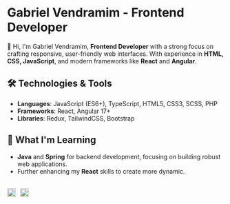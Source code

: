 # Gabriel Vendramim - Frontend Developer

👋 Hi, I'm Gabriel Vendramim, **Frontend Developer** with a strong focus on crafting responsive, user-friendly web interfaces. With experience in **HTML, CSS, JavaScript**, and modern frameworks like **React** and **Angular**.

## 🛠️ Technologies & Tools
- **Languages**: JavaScript (ES6+), TypeScript, HTML5, CSS3, SCSS, PHP
- **Frameworks**: React, Angular 17+
- **Libraries**: Redux, TailwindCSS, Bootstrap

## 🌱 What I'm Learning
- **Java** and **Spring** for backend development, focusing on building robust web applications.
- Further enhancing my **React** skills to create more dynamic.

<br>

<div style="display: flex; gap: 10px;">
  <a href="https://instagram.com/gvendramim_" target="_blank" title="Instagram">
    <img src="https://img.shields.io/badge/-Instagram-%23E4405F?style=for-the-badge&logo=instagram&logoColor=white" alt="Instagram" height="20" />
  </a>
  <a href="https://www.linkedin.com/in/gvendramim" target="_blank" title="LinkedIn">
    <img src="https://img.shields.io/badge/-LinkedIn-%230077B5?style=for-the-badge&logo=linkedin&logoColor=white" alt="LinkedIn" height="20" />
  </a>
</div>



##

